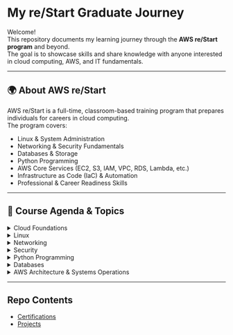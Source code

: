 # My re/Start Graduate Journey

Welcome!  
This repository documents my learning journey through the **AWS re/Start program** and beyond.  
The goal is to showcase skills and share knowledge with anyone interested in cloud computing, AWS, and IT fundamentals.

---

## 🌍 About AWS re/Start
AWS re/Start is a full-time, classroom-based training program that prepares individuals for careers in cloud computing.  
The program covers:
- Linux & System Administration  
- Networking & Security Fundamentals  
- Databases & Storage  
- Python Programming  
- AWS Core Services (EC2, S3, IAM, VPC, RDS, Lambda, etc.)  
- Infrastructure as Code (IaC) & Automation  
- Professional & Career Readiness Skills  

---

## 📑 Course Agenda & Topics  

<details>
<summary>Cloud Foundations</summary>

- Professional Skills (career readiness, teamwork, communication)  
- Cloud Foundations  
  - Introduction to Computing & Basic Concepts  
  - Development Team Roles  
  - Cloud Computing Advantages  
  - AWS & Pricing Fundamentals  
  - AWS Infrastructure Overview  
  - AWS Services & Categories  

</details>

<details>
<summary>Linux</summary>

- Introduction to Linux & Command Line  
- Users & Groups  
- Editing Files, File System, Files & Permissions  
- Managing Processes, Services & Logs  
- Bash Shell & Scripting  
- Software Management  

</details>

<details>
<summary>Networking</summary>

- Networking Concepts & Internet Protocols  
- Public/Private & Static/Dynamic IPs  
- Subnetting & Troubleshooting  
- Amazon VPC, Subnets, and Networking Resources  
- Additional Protocols & Technologies  

</details>

<details>
<summary>Security</summary>

- Security Lifecycle (Prevention, Detection, Response, Analysis)  
- Network & System Hardening  
- Data Protection & PKI  
- Identity Management & AWS IAM  
- AWS CloudTrail, Config & Trusted Advisor  
- Security Best Practices & Compliance  

</details>

<details>
<summary>Python Programming</summary>

- Core syntax & programming concepts  
- Problem solving with Python  
- Applying Python in cloud and automation contexts  

</details>

<details>
<summary>Databases</summary>

- Database fundamentals  
- AWS database services (RDS, DynamoDB, etc.)  

</details>

<details>
<summary>AWS Architecture & Systems Operations</summary>

- Designing resilient and scalable architectures  
- System operations & monitoring  
- Tooling and automation (CloudFormation, JSON/YAML, IaC)  
- Servers, scaling, and load balancing (EC2, ELB, Auto Scaling, Route 53, CloudFront)  
- Serverless and Containers (Lambda, ECS, Fargate, etc.)  
- AWS Networking Services & Storage/Archiving  

</details>

---

## Repo Contents

- [Certifications](./certifications/README.md)
- [Projects](./projects/README.md)